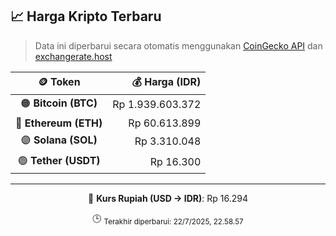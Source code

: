 

<!-- HARGA_KRIPTO -->
## 📈 Harga Kripto Terbaru

> Data ini diperbarui secara otomatis menggunakan [CoinGecko API](https://www.coingecko.com/) dan [exchangerate.host](https://exchangerate.host/)

<div align="center">

| 🪙 Token | 💰 Harga (IDR) |
|:------:|---------------:|
| 🟠 **Bitcoin (BTC)**   | Rp 1.939.603.372 |
| 🔵 **Ethereum (ETH)**  | Rp 60.613.899 |
| 🟣 **Solana (SOL)**    | Rp 3.310.048 |
| 🟢 **Tether (USDT)**   | Rp 16.300 |

---

💱 **Kurs Rupiah (USD → IDR)**: Rp 16.294

🕒 <sub>Terakhir diperbarui: 22/7/2025, 22.58.57</sub>

</div>
<!-- /HARGA_KRIPTO -->